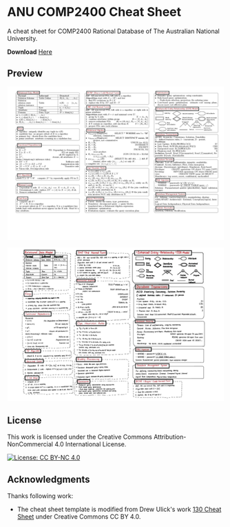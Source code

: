 # ANU COMP2400 Cheat Sheet

A cheat sheet for COMP2400 Rational Database of The Australian National University.

**Download** [Here](https://github.com/y-guang/ANU-COMP2400-Cheat-Sheet/releases/tag/stable)

## Preview

![cheatsheet](pic/comp2400-cheatsheet.jpg)

![cheatsheet-handwritten](pic/comp2400-cheatsheet-handwrite.jpg)


## License

This work is licensed under the Creative Commons Attribution-NonCommercial 4.0 International License.

[![License: CC BY-NC 4.0](https://img.shields.io/badge/License-CC%20BY--NC%204.0-lightgrey.svg)](https://creativecommons.org/licenses/by-nc/4.0/)

## Acknowledgments

Thanks following work:

- The cheat sheet template is modified from Drew Ulick's work [130 Cheat Sheet](https://www.overleaf.com/articles/130-cheat-sheet/ntwtkmpxmgrp) under Creative Commons CC BY 4.0.